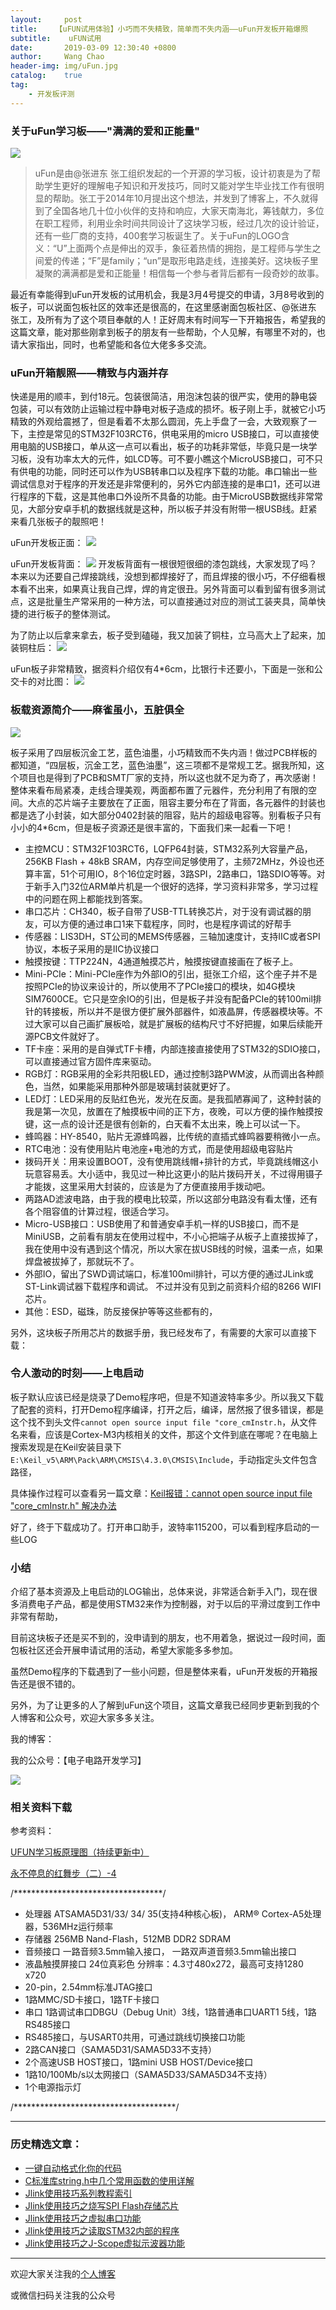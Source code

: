 ```yaml
---
layout:     post
title:    【uFUN试用体验】小巧而不失精致，简单而不失内涵——uFun开发板开箱爆照
subtitle:	 uFUN试用
date:       2019-03-09 12:30:40 +0800
author:     Wang Chao
header-img: img/uFun.jpg
catalog:    true
tag:
    - 开发板评测
---
```


### 关于uFun学习板——"满满的爱和正能量"

![](https://wcc-blog.oss-cn-beijing.aliyuncs.com/img/uFun/uFun.jpg)

> uFun是由@张进东 张工组织发起的一个开源的学习板，设计初衷是为了帮助学生更好的理解电子知识和开发技巧，同时又能对学生毕业找工作有很明显的帮助。张工于2014年10月提出这个想法，并发到了博客上，不久就得到了全国各地几十位小伙伴的支持和响应，大家天南海北，筹钱献力，多位在职工程师，利用业余时间共同设计了这块学习板，经过几次的设计验证，还有一些厂商的支持，400套学习板诞生了。关于uFun的LOGO含义：“U”上面两个点是伸出的双手，象征着热情的拥抱，是工程师与学生之间爱的传递；“F”是family；“un”是取形电路走线，连接美好。这块板子里凝聚的满满都是爱和正能量！相信每一个参与者背后都有一段奇妙的故事。

最近有幸能得到uFun开发板的试用机会，我是3月4号提交的申请，3月8号收到的板子，可以说面包板社区的效率还是很高的，在这里感谢面包板社区、@张进东 张工，及所有为了这个项目奉献的人！正好周末有时间写一下开箱报告，希望我的这篇文章，能对那些刚拿到板子的朋友有一些帮助，个人见解，有哪里不对的，也请大家指出，同时，也希望能和各位大佬多多交流。

### uFun开箱靓照——精致与内涵并存

快递是用的顺丰，到付18元。包装很简洁，用泡沫包装的很严实，使用的静电袋包装，可以有效防止运输过程中静电对板子造成的损坏。板子刚上手，就被它小巧精致的外观给震撼了，但是看着不太那么圆润，先上手盘了一会，大致观察了一下，主控是常见的STM32F103RCT6，供电采用的micro USB接口，可以直接使用电脑的USB接口，单从这一点可以看出，板子的功耗非常低，毕竟只是一块学习板，没有功率太大的元件，如LCD等。可不要小瞧这个MicroUSB接口，可不只有供电的功能，同时还可以作为USB转串口以及程序下载的功能。串口输出一些调试信息对于程序的开发还是非常便利的，另外它内部连接的是串口1，还可以进行程序的下载，这是其他串口外设所不具备的功能。由于MicroUSB数据线非常常见，大部分安卓手机的数据线就是这种，所以板子并没有附带一根USB线。赶紧来看几张板子的靓照吧！

uFun开发板正面：
![](https://wcc-blog.oss-cn-beijing.aliyuncs.com/img/uFun/%E5%BC%80%E7%AE%B1%E5%9B%BE2.jpg)

uFun开发板背面：
![](https://wcc-blog.oss-cn-beijing.aliyuncs.com/img/uFun/%E5%BC%80%E7%AE%B1%E5%9B%BE1.jpg)
开发板背面有一根很短很细的漆包跳线，大家发现了吗？本来以为还要自己焊接跳线，没想到都焊接好了，而且焊接的很小巧，不仔细看根本看不出来，如果真让我自己焊，焊的肯定很丑。另外背面可以看到留有很多测试点，这是批量生产常采用的一种方法，可以直接通过对应的测试工装夹具，简单快捷的进行板子的整体测试。

为了防止以后拿来拿去，板子受到磕碰，我又加装了铜柱，立马高大上了起来，加装铜柱后：
![](https://wcc-blog.oss-cn-beijing.aliyuncs.com/img/uFun/%E5%8A%A0%E8%A3%85%E9%93%9C%E6%9F%B1.jpg)

uFun板子非常精致，据资料介绍仅有4*6cm，比银行卡还要小，下面是一张和公交卡的对比图：
![](https://wcc-blog.oss-cn-beijing.aliyuncs.com/img/uFun/%E5%B0%BA%E5%AF%B8%E5%AF%B9%E6%AF%94%E5%9B%BE.jpg)

### 板载资源简介——麻雀虽小，五脏俱全

![](https://wcc-blog.oss-cn-beijing.aliyuncs.com/img/uFun/%E6%AD%A3%E9%9D%A2%E7%BB%86%E8%8A%82.jpg)

板子采用了四层板沉金工艺，蓝色油墨，小巧精致而不失内涵！做过PCB样板的都知道，“四层板，沉金工艺，蓝色油墨”，这三项都不是常规工艺。据我所知，这个项目也是得到了PCB和SMT厂家的支持，所以这也就不足为奇了，再次感谢！整体来看布局紧凑，走线合理美观，两面都布置了元器件，充分利用了有限的空间。大点的芯片端子主要放在了正面，阻容主要分布在了背面，各元器件的封装也都是选了小封装，如大部分0402封装的阻容，贴片的超级电容等。别看板子只有小小的4*6cm，但是板子资源还是很丰富的，下面我们来一起看一下吧！

- 主控MCU：STM32F103RCT6，LQFP64封装，STM32系列大容量产品，256KB Flash + 48kB SRAM，内存空间足够使用了，主频72MHz，外设也还算丰富，51个可用IO，8个16位定时器，3路SPI，2路串口，1路SDIO等等。对于新手入门32位ARM单片机是一个很好的选择，学习资料非常多，学习过程中的问题在网上都能找到答案。
- 串口芯片：CH340，板子自带了USB-TTL转换芯片，对于没有调试器的朋友，可以方便的通过串口1来下载程序，同时，也是程序调试的好帮手
- 传感器：LIS3DH，ST公司的MEMS传感器，三轴加速度计，支持IIC或者SPI协议，本板子采用的是IIC协议接口
- 触摸按键：TTP224N，4通道触摸芯片，触摸按键直接画在了板子上。
- Mini-PCIe：Mini-PCIe座作为外部IO的引出，挺张工介绍，这个座子并不是按照PCIe的协议来设计的，所以使用不了PCIe接口的模块，如4G模块SIM7600CE。它只是空余IO的引出，但是板子并没有配备PCIe的转100mil排针的转接板，所以并不是很方便扩展外部器件，如液晶屏，传感器模块等。不过大家可以自己画扩展板哈，就是扩展板的结构尺寸不好把握，如果后续能开源PCB文件就好了。
- TF卡座：采用的是自弹式TF卡槽，内部连接直接使用了STM32的SDIO接口，可以直接通过官方固件库来驱动。
- RGB灯：RGB采用的全彩共阳极LED，通过控制3路PWM波，从而调出各种颜色，当然，如果能采用那种外部是玻璃封装就更好了。
- LED灯：LED采用的反贴红色光，发光在反面。是我孤陋寡闻了，这种封装的我是第一次见，放置在了触摸板中间的正下方，夜晚，可以方便的操作触摸按键，这一点的设计还是很有创新的，白天看不太出来，晚上可以试一下。
- 蜂鸣器：HY-8540，贴片无源蜂鸣器，比传统的直插式蜂鸣器要稍微小一点。
- RTC电池：没有使用贴片电池座+电池的方式，而是使用超级电容贴片
- 拨码开关：用来设置BOOT，没有使用跳线帽+排针的方式，毕竟跳线帽这小玩意容易丢。大小适中，我见过一种比这更小的贴片拨码开关，不过得用镊子才能拨，这里采用大封装的，应该是为了方便直接用手拨动吧。
- 两路AD滤波电路，由于我的模电比较菜，所以这部分电路没有看太懂，还有各个阻容值的计算过程，很适合学习。
- Micro-USB接口：USB使用了和普通安卓手机一样的USB接口，而不是MiniUSB，之前看有朋友在使用过程中，不小心把端子从板子上直接拔掉了，我在使用中没有遇到这个情况，所以大家在拔USB线的时候，温柔一点，如果焊盘被拔掉了，那就玩不了。
- 外部IO，留出了SWD调试端口，标准100mil排针，可以方便的通过JLink或ST-Link调试器下载程序和调试。
不过并没有见到之前资料介绍的8266 WIFI芯片。
- 其他：ESD，磁珠，防反接保护等等这些都有的，

另外，这块板子所用芯片的数据手册，我已经发布了，有需要的大家可以直接下载：

[]()

### 令人激动的时刻——上电启动

板子默认应该已经是烧录了Demo程序吧，但是不知道波特率多少。所以我又下载了配套的资料，打开Demo程序编译，打开之后，编译，居然报了很多错误，都是这个找不到头文件`cannot open source input file "core_cmInstr.h`，从文件名来看，应该是Cortex-M3内核相关的文件，那这个文件到底在哪呢？在电脑上搜索发现是在Keil安装目录下`E:\Keil_v5\ARM\Pack\ARM\CMSIS\4.3.0\CMSIS\Include`，手动指定头文件包含路径，

具体操作过程可以查看另一篇文章：[Keil报错：cannot open source input file "core_cmInstr.h" 解决办法](http://www.wangchaochao.top/2019/03/09/uFun-0/)

好了，终于下载成功了。打开串口助手，波特率115200，可以看到程序启动的一些LOG

### 小结

介绍了基本资源及上电启动的LOG输出，总体来说，非常适合新手入门，现在很多消费电子产品，都是使用STM32来作为控制器，对于以后的平滑过度到工作中非常有帮助，

目前这块板子还是买不到的，没申请到的朋友，也不用着急，据说过一段时间，面包板社区还会开展申请试用的活动，希望大家能多多参加。

虽然Demo程序的下载遇到了一些小问题，但是整体来看，uFun开发板的开箱报告还是很不错的。

另外，为了让更多的人了解到uFun这个项目，这篇文章我已经同步更新到我的个人博客和公众号，欢迎大家多多关注。


我的博客：

我的公众号：【电子电路开发学习】

![](https://wcc-blog.oss-cn-beijing.aliyuncs.com/img/%E6%B1%82%E5%85%B3%E6%B3%A8.jpg)


### 相关资料下载






参考资料：

[UFUN学习板原理图（持续更新中）](http://bbs.eeworld.com.cn/thread-492406-1-1.html)

[永不停息的红舞步（二）-4](https://www.mianbaoban.cn/blog/1595057-379357.html)


/**********************************/

- 处理器 ATSAMA5D31/33/ 34/ 35(支持4种核心板)， ARM® Cortex-A5处理器，536MHz运行频率
- 存储器 256MB Nand-Flash，512MB DDR2 SDRAM
- 音频接口  一路音频3.5mm输入接口， 一路双声道音频3.5mm输出接口
- 液晶触摸屏接口  24位真彩色  分辨率：4.3寸480x272，最高可支持1280 x720
- 20-pin，2.54mm标准JTAG接口
- 1路MMC/SD卡接口，1路TF卡接口
- 串口  1路调试串口DBGU（Debug Unit）3线，1路普通串口UART1 5线，1路RS485接口
- RS485接口，与USART0共用，可通过跳线切换接口功能
- 2路CAN接口（SAMA5D31/SAMA5D33不支持）
- 2个高速USB HOST接口，1路mini USB HOST/Device接口
- 1路10/100Mb/s以太网接口（SAMA5D33/SAMA5D34不支持）
- 1个电源指示灯

/*************************************/

-----

### 历史精选文章：

- [一键自动格式化你的代码](http://www.wangchaochao.top/2019/01/23/Keil-Astyle/)
- [C标准库string.h中几个常用函数的使用详解](http://www.wangchaochao.top/2019/01/21/C-String/)
- [Jlink使用技巧系列教程索引](http://www.wangchaochao.top/2019/01/17/Jlink-series/)
- [Jlink使用技巧之烧写SPI Flash存储芯片](http://www.wangchaochao.top/2019/01/12/Jlink-SPI-Flash/)
- [Jlink使用技巧之虚拟串口功能](http://www.wangchaochao.top/2019/01/09/Jlink-UART/)
- [Jlink使用技巧之读取STM32内部的程序](http://www.wangchaochao.top/2019/01/06/Jlink-ReadBack-Hex/)
- [Jlink使用技巧之J-Scope虚拟示波器功能](http://www.wangchaochao.top/2018/10/17/JScope/)

----

欢迎大家关注我的[个人博客](http://www.wangchaochao.top)

或微信扫码关注我的公众号

